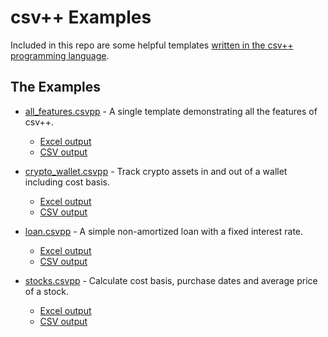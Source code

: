 # csv++ Examples

Included in this repo are some helpful templates [written in the csv++ programming language](https://github.com/patrickomatic/csv-plus-plus).

## The Examples

* [all_features.csvpp](./all_features/all_features.csvpp) - A single template demonstrating all the features of csv++.
  - [Excel output](./all_features/all_features.xlsx)
  - [CSV output](./all_features/all_features.csv)

* [crypto_wallet.csvpp](./crypto_wallet/crypto_wallet.csvpp) - Track crypto assets in and out of a wallet including cost basis.
  - [Excel output](./crypto_wallet/crypto_wallet.xlsx)
  - [CSV output](./crypto_wallet/crypto_wallet.csv)

* [loan.csvpp](./loan/loan.csvpp) - A simple non-amortized loan with a fixed interest rate.
  - [Excel output](./loan/loan.xlsx)
  - [CSV output](./loan/loan.csv)

* [stocks.csvpp](./stocks/stocks.csvpp) - Calculate cost basis, purchase dates and average price of a stock.
  - [Excel output](./stocks/stocks.xlsx)
  - [CSV output](./stocks/stocks.csv)
